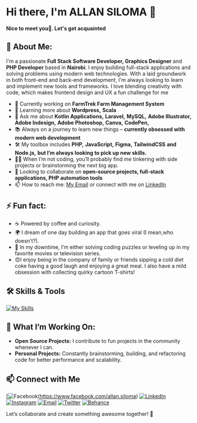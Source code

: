 # Hi there, I'm ALLAN SILOMA 👋

**Nice to meet you🤝. Let's get acquainted**

## 🚀 About Me:
I'm a passionate **Full Stack Software Developer, Graphics Designer** and **PHP Developer** based in **Nairobi**. I enjoy building full-stack applications and solving problems using modern web technologies. With a laid groundwork in both front-end and back-end development, I'm always looking to learn and implement new tools and frameworks. I love blending creativity with code, which makes frontend design and UX a fun challenge for me
- 🔭 Currently working on **FarmTrek Farm Management System**
- 🌱 Learning more about **Wordpress,** **Scala**
- 💬 Ask me about **Kotlin Applications,** **Laravel,** **MySQL,** **Adobe Illustrator,** **Adobe Indesign,** **Adobe Photoshop,** **Canva,** **CodePen,** 
- 📚 Always on a journey to learn new things – **currently obsessed with modern web development**
- 🛠️ My toolbox includes **PHP,** **JavaScript,** **Figma,** **TailwindCSS** **and Node.js,** **but I’m always looking to pick up new skills.**
- 🧑‍💻 When I’m not coding, you’ll probably find me tinkering with side projects or brainstorming the next big app.
- 👯 Looking to collaborate on **open-source projects, full-stack applications, PHP automation tools**
- 📫 How to reach me: [My Email](mailto:silomaallan@gmail.com) or connect with me on [LinkedIn](https://www.linkedin.com/in/siloma-allan)
## ⚡ Fun fact:
- ☕ Powered by coffee and curiosity.<br/>
- 🌍 I dream of one day building an app that goes viral (I mean,who doesn’t?).<br/>
- 🍿 In my downtime, I’m either solving coding puzzles or leveling up in my favorite movies or television series.<br/>
- 😍I enjoy being in the company of family or friends sipping a cold diet coke having a good laugh and enjoying a great meal. I also have a mild obsession with collecting quirky cartoon T-shirts!

## 🛠️ Skills & Tools
[![My Skills](https://skillicons.dev/icons?i=js,html,css,java,kotlin,nodejs,figma,androidstudio,bootstrap,c,cpp,css,dotnet,html,ai,idea,npm,ps,php,phpstorm&perline=10)](https://skillicons.dev)

## 🔧 What I’m Working On:
- **Open Source Projects:** I contribute to fun projects in the community whenever I can.
- **Personal Projects:** Constantly brainstorming, building, and refactoring code for better performance and scalability.

## 📫 Connect with Me
[![Facebook](https://img.shields.io/badge/Facebook-0866FF?style=flat&logo=facebook&logoColor=white)(https://www.facebook.com/allan.siloma)
[![LinkedIn](https://img.shields.io/badge/LinkedIn-0077B5?style=for-the-badge&logo=linkedin&logoColor=white)](https://www.linkedin.com/in/siloma-allan)
[![Instagram](https://img.shields.io/badge/Instagram-E4405F?style=for-the-badge&logo=instagram&logoColor=white)](https://www.instagram.com/silomaallan)
[![Email](https://img.shields.io/badge/Gmail-D14836?style=for-the-badge&logo=gmail&logoColor=white)](mailto:silomaallan@gmail.com)
[![Twitter](https://img.shields.io/twitter/url?url=https%3A%2F%2Fimg.shields.io%2Ftwitter%2Furl)](https://x.com/silomaallan)
[![Behance](https://img.shields.io/badge/-Behance-1769FF?style=flat&logo=behance&logoColor=white)](https://www.behance.net/allansiloma)


Let’s collaborate and create something awesome together! 🎉


